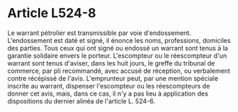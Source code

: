 # Article L524-8

Le warrant pétrolier est transmissible par voie d'endossement. L'endossement est daté et signé, il énonce les noms, professions, domiciles des parties.   Tous ceux qui ont signé ou endossé un warrant sont tenus à la garantie solidaire envers le porteur.   L'escompteur ou le réescompteur d'un warrant sont tenus d'aviser, dans les huit jours, le greffe du tribunal de commerce, par pli recommandé, avec accusé de réception, ou verbalement contre récépissé de l'avis.   L'emprunteur peut, par une mention spéciale inscrite au warrant, dispenser l'escompteur ou les réescompteurs de donner cet avis, mais, dans ce cas, il n'y a pas lieu à application des dispositions du dernier alinéa de l'article L. 524-6.